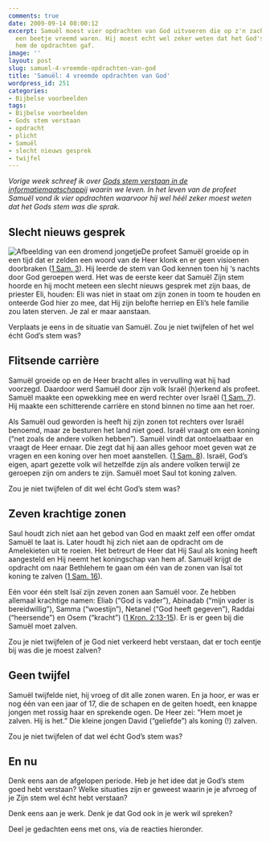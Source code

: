 ```yaml
---
comments: true
date: 2009-09-14 08:00:12
excerpt: Samuël moest vier opdrachten van God uitvoeren die op z'n zachtst gezegd
  een beetje vreemd waren. Hij moest echt wel zeker weten dat het God's stem was die
  hem de opdrachten gaf.
image: ''
layout: post
slug: samuel-4-vreemde-opdrachten-van-god
title: 'Samuël: 4 vreemde opdrachten van God'
wordpress_id: 251
categories:
- Bijbelse voorbeelden
tags:
- Bijbelse voorbeelden
- Gods stem verstaan
- opdracht
- plicht
- Samuël
- slecht nieuws gesprek
- twijfel
---
```


_Vorige week schreef ik over _[_Gods stem verstaan in de informatiemaatschappij_](/2009/09/10/gods-stem-verstaan-in-een-informatiemaatschappij/)_ waarin we leven. In het leven van de profeet Samuël vond ik vier opdrachten waarvoor hij wel héél zeker moest weten dat het Gods stem was die sprak._


## Slecht nieuws gesprek


![Afbeelding van een dromend jongetje](http://www.geloofinjewerk.nl/images/2009/09/jongensdroom.jpg)De profeet Samuël groeide op in een tijd dat er zelden een woord van de Heer klonk en er geen visioenen doorbraken ([1 Sam. 3](http://www.biblija.net/biblija.cgi?m=1+samuel+3&id18=1&pos=0&l=nl&set=10)). Hij leerde de stem van God kennen toen hij ‘s nachts door God geroepen werd. Het was de eerste keer dat Samuël Zijn stem hoorde en hij mocht meteen een slecht nieuws gesprek met zijn baas, de priester Eli, houden: Eli was niet in staat om zijn zonen in toom te houden en onteerde God hier zo mee, dat Hij zijn belofte herriep en Eli’s hele familie zou laten sterven. Je zal er maar aanstaan.

Verplaats je eens in de situatie van Samuël. Zou je niet twijfelen of het wel écht God’s stem was?


## Flitsende carrière


Samuël groeide op en de Heer bracht alles in vervulling wat hij had voorzegd. Daardoor werd Samuël door zijn volk Israël (h)erkend als profeet. Samuël maakte een opwekking mee en werd rechter over Israël ([1 Sam. 7](http://www.biblija.net/biblija.cgi?m=1+samuel+7&id18=1&pos=0&l=nl&set=10)). Hij maakte een schitterende carrière en stond binnen no time aan het roer.

Als Samuël oud geworden is heeft hij zijn zonen tot rechters over Israël benoemd, maar ze besturen het land niet goed. Israël vraagt om een koning (“net zoals de andere volken hebben”). Samuël vindt dat ontoelaatbaar en vraagt de Heer ernaar. Die zegt dat hij aan alles gehoor moet geven wat ze vragen en een koning over hen moet aanstellen. ([1 Sam. 8](http://www.biblija.net/biblija.cgi?m=1+samuel+8&id18=1&pos=0&l=nl&set=10)). Israël, God’s eigen, apart gezette volk wil hetzelfde zijn als andere volken terwijl ze geroepen zijn om anders te zijn. Samuël moet Saul tot koning zalven.

Zou je niet twijfelen of dit wel écht God’s stem was?


## Zeven krachtige zonen


Saul houdt zich niet aan het gebod van God en maakt zelf een offer omdat Samuël te laat is. Later houdt hij zich niet aan de opdracht om de Amelekieten uit te roeien. Het betreurt de Heer dat Hij Saul als koning heeft aangesteld en Hij neemt het koningschap van hem af. Samuël krijgt de opdracht om naar Bethlehem te gaan om één van de zonen van Isaï tot koning te zalven ([1 Sam. 16](http://www.biblija.net/biblija.cgi?m=1+samuel+16&id18=1&pos=0&l=nl&set=10)).

Eén voor één stelt Isaï zijn zeven zonen aan Samuël voor. Ze hebben allemaal krachtige namen: Eliab (“God is vader”), Abinadab (“mijn vader is bereidwillig”), Samma (“woestijn”), Netanel (“God heeft gegeven”), Raddai (“heersende”) en Osem (“kracht”) ([1 Kron. 2:13-15](http://www.biblija.net/biblija.cgi?m=1+kron+2%3A13-15&id18=1&pos=0&l=nl&set=10)). Er is er geen bij die Samuël moet zalven.

Zou je niet twijfelen of je God niet verkeerd hebt verstaan, dat er toch eentje bij was die je moest zalven?


## Geen twijfel


Samuël twijfelde niet, hij vroeg of dit alle zonen waren. En ja hoor, er was er nog één van een jaar of 17, die de schapen en de geiten hoedt, een knappe jongen met rossig haar en sprekende ogen. De Heer zei: “Hem moet je zalven. Hij is het.” Die kleine jongen David (“geliefde”) als koning (!) zalven.

Zou je niet twijfelen of dat wel écht God’s stem was?


## En nu


Denk eens aan de afgelopen periode. Heb je het idee dat je God’s stem goed hebt verstaan? Welke situaties zijn er geweest waarin je je afvroeg of je Zijn stem wel écht hebt verstaan?

Denk eens aan je werk. Denk je dat God ook in je werk wil spreken?

Deel je gedachten eens met ons, via de reacties hieronder.
